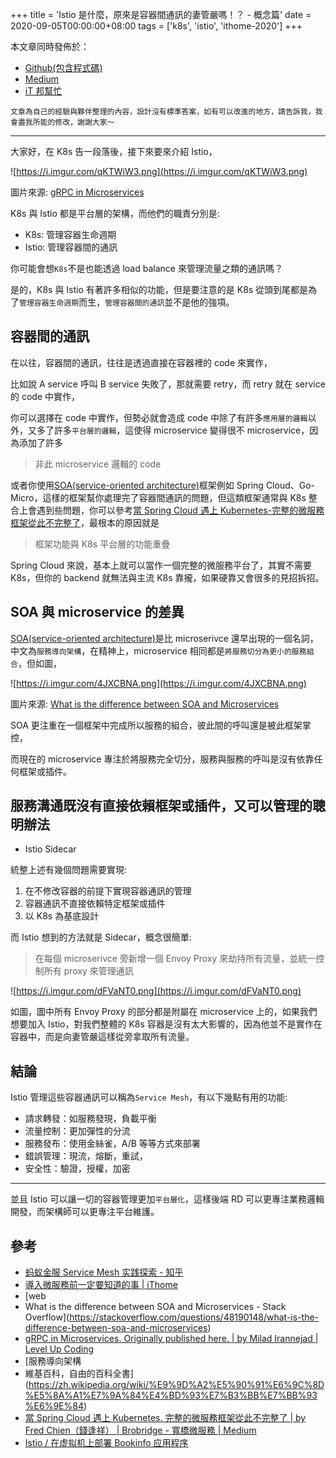 +++
title = 'Istio 是什麼，原來是容器間通訊的妻管嚴嗎！？ - 概念篇'
date = 2020-09-05T00:00:00+08:00
tags = ['k8s', 'istio', 'ithome-2020']
+++

本文章同時發佈於：

- [Github(包含程式碼)](https://github.com/superj80820/2020-ithelp-contest/blob/master/DAY21)
- [Medium](https://medium.com/%E9%AB%92%E6%A1%B6%E5%AD%90/day21-istio-%E6%98%AF%E4%BB%80%E9%BA%BC-%E5%8E%9F%E4%BE%86%E6%98%AF%E5%AE%B9%E5%99%A8%E9%96%93%E9%80%9A%E8%A8%8A%E7%9A%84%E5%A6%BB%E7%AE%A1%E5%9A%B4%E5%97%8E-4fe0b9c0a1d8)
- [iT
邦幫忙](https://ithelp.ithome.com.tw/articles/10249132)

```
文章為自己的經驗與夥伴整理的內容，設計沒有標準答案，如有可以改進的地方，請告訴我，我會盡我所能的修改，謝謝大家～
```

---

大家好，在 K8s 告一段落後，接下來要來介紹 Istio，

![https://i.imgur.com/qKTWiW3.png](https://i.imgur.com/qKTWiW3.png)

圖片來源: [gRPC
in Microservices](https://levelup.gitconnected.com/grpc-in-microservices-5887caef195)

K8s 與 Istio 都是平台層的架構，而他們的職責分別是:

- K8s: 管理容器生命週期
- Istio: 管理容器間的通訊

你可能會想`K8s`不是也能透過 load balance
來管理流量之類的通訊嗎？

是的，K8s 與 Istio 有著許多相似的功能，但是要注意的是 K8s
從頭到尾都是為了`管理容器生命週期`而生，`管理容器間的通訊`並不是他的強項。

## 容器間的通訊

在以往，容器間的通訊，往往是透過直接在容器裡的 code 來實作，

比如說 A service 呼叫 B service 失敗了，那就需要 retry，而 retry 就在
service 的 code 中實作，

你可以選擇在 code 中實作，但勢必就會造成 code
中除了有許多`應用層的邏輯`以外，又多了許多`平台層的邏輯`，這使得
microservice 變得很不 microservice，因為添加了許多

> 非此 microservice 邏輯的 code
> 

或者你使用[SOA(service-oriented
architecture)](https://zh.wikipedia.org/wiki/%E9%9D%A2%E5%90%91%E6%9C%8D%E5%8A%A1%E7%9A%84%E4%BD%93%E7%B3%BB%E7%BB%93%E6%9E%84)框架例如 Spring
Cloud、Go-Micro，這樣的框架幫你處理完了容器間通訊的問題，但這類框架通常與
K8s 整合上會遇到些問題，你可以參考[當
Spring Cloud 遇上
Kubernetes-完整的微服務框架從此不完整了](https://medium.com/brobridge/%E7%95%B6-spring-cloud-%E9%81%87%E4%B8%8A-kubernetes-5bc9e6ce602f)，最根本的原因就是

> 框架功能與 K8s 平台層的功能重疊
> 

Spring Cloud 來說，基本上就可以當作一個完整的微服務平台了，其實不需要
K8s，但你的 backend 就無法與主流 K8s
靠攏，如果硬靠又會很多的見招拆招。

## SOA 與 microservice 的差異

[SOA(service-oriented
architecture)](https://zh.wikipedia.org/wiki/%E9%9D%A2%E5%90%91%E6%9C%8D%E5%8A%A1%E7%9A%84%E4%BD%93%E7%B3%BB%E7%BB%93%E6%9E%84)是比 microserivce
還早出現的一個名詞，中文為`服務導向架構`，在精神上，microservice
相同都是`將服務切分為更小的服務組合`，但如圖，

![https://i.imgur.com/4JXCBNA.png](https://i.imgur.com/4JXCBNA.png)

圖片來源: [What
is the difference between SOA and Microservices](https://stackoverflow.com/questions/48190148/what-is-the-difference-between-soa-and-microservices)

SOA
更注重在一個框架中完成所以服務的組合，彼此間的呼叫還是被此框架掌控，

而現在的 microservice
專注於將服務完全切分，服務與服務的呼叫是沒有依靠任何框架或插件。

## 服務溝通既沒有直接依賴框架或插件，又可以管理的聰明辦法
- Istio Sidecar

統整上述有幾個問題需要實現:

1. 在不修改容器的前提下實現容器通訊的管理
2. 容器通訊不直接依賴特定框架或插件
3. 以 K8s 為基底設計

而 Istio 想到的方法就是 Sidecar，概念很簡單:

> 在每個 microserivce 旁新增一個 Envoy Proxy
來劫持所有流量，並統一控制所有 proxy 來管理通訊
> 

![https://i.imgur.com/dFVaNT0.png](https://i.imgur.com/dFVaNT0.png)

如圖，圖中所有 Envoy Proxy 的部分都是附屬在 microservice
上的，如果我們想要加入 Istio，對我們整體的 K8s
容器是沒有太大影響的，因為他並不是實作在容器中，而是向妻管嚴這樣從旁拿取所有流量。

## 結論

Istio
管理這些容器通訊可以稱為`Service Mesh`，有以下幾點有用的功能:

- 請求轉發：如服務發現，負載平衡
- 流量控制：更加彈性的分流
- 服務發布：使用金絲雀，A/B 等等方式來部署
- 錯誤管理：現流，熔斷，重試，
- 安全性：驗證，授權，加密

---

並且 Istio 可以讓一切的容器管理更加`平台層化`，這樣後端 RD
可以更專注業務邏輯開發，而架構師可以更專注平台維護。

## 參考

- [蚂蚁金服 Service
Mesh 实践探索 - 知乎](https://zhuanlan.zhihu.com/p/48105816)
- [導入微服務前一定要知道的事
| iThome](https://www.ithome.com.tw/news/116053)
- [web
- What is the difference between SOA and Microservices - Stack
Overflow](https://stackoverflow.com/questions/48190148/what-is-the-difference-between-soa-and-microservices)
- [gRPC
in Microservices. Originally published here. | by Milad Irannejad |
Level Up Coding](https://levelup.gitconnected.com/grpc-in-microservices-5887caef195)
- [服務導向架構
- 維基百科，自由的百科全書](https://zh.wikipedia.org/wiki/%E9%9D%A2%E5%90%91%E6%9C%8D%E5%8A%A1%E7%9A%84%E4%BD%93%E7%B3%BB%E7%BB%93%E6%9E%84)
- [當
Spring Cloud 遇上 Kubernetes. 完整的微服務框架從此不完整了 | by Fred
Chien（錢逢祥） | Brobridge - 寬橋微服務 | Medium](https://medium.com/brobridge/%E7%95%B6-spring-cloud-%E9%81%87%E4%B8%8A-kubernetes-5bc9e6ce602f)
- [Istio
/ 在虚拟机上部署 Bookinfo 应用程序](https://istio.io/latest/zh/docs/examples/virtual-machines/bookinfo/)